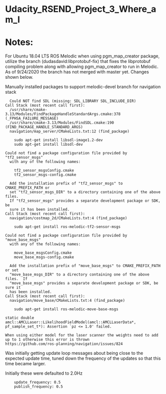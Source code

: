 # Udacity_RSEND_Project_3_Where_am_I



# Notes:


For Ubuntu 18.04 LTS ROS Melodic when using pgm_map_creator package, utilize the branch (dudasdavid:libprotobuf-fix) that fixes the libprotobuf compiling problem along with allowing pgm_map_creator to run in Melodic.  As of 9/24/2020 the branch has not merged with master yet.  Changes shown below.



Manually installed packages to support melodic-devel branch for navigation stack

```
  Could NOT find SDL (missing: SDL_LIBRARY SDL_INCLUDE_DIR)
Call Stack (most recent call first):
  /usr/share/cmake-3.13/Modules/FindPackageHandleStandardArgs.cmake:378 (_FPHSA_FAILURE_MESSAGE)
  /usr/share/cmake-3.13/Modules/FindSDL.cmake:190 (FIND_PACKAGE_HANDLE_STANDARD_ARGS)
  navigation/map_server/CMakeLists.txt:12 (find_package)

```
```
	sudo apt-get install libsdl-image1.2-dev
	sudo apt-get install libsdl-dev
```

```
Could not find a package configuration file provided by "tf2_sensor_msgs"
  with any of the following names:

    tf2_sensor_msgsConfig.cmake
    tf2_sensor_msgs-config.cmake

  Add the installation prefix of "tf2_sensor_msgs" to CMAKE_PREFIX_PATH or
  set "tf2_sensor_msgs_DIR" to a directory containing one of the above files.
  If "tf2_sensor_msgs" provides a separate development package or SDK, be
  sure it has been installed.
Call Stack (most recent call first):
  navigation/costmap_2d/CMakeLists.txt:4 (find_package)
```

```
	sudo apt-get install ros-melodic-tf2-sensor-msgs
```


```
Could not find a package configuration file provided by "move_base_msgs"
  with any of the following names:

    move_base_msgsConfig.cmake
    move_base_msgs-config.cmake

  Add the installation prefix of "move_base_msgs" to CMAKE_PREFIX_PATH or set
  "move_base_msgs_DIR" to a directory containing one of the above files.  If
  "move_base_msgs" provides a separate development package or SDK, be sure it
  has been installed.
Call Stack (most recent call first):
  navigation/move_base/CMakeLists.txt:4 (find_package)

```

```
	sudo apt-get install ros-melodic-move-base-msgs
```


```
static double amcl::AMCLLaser::LikelihoodFieldModel(amcl::AMCLLaserData*, pf_sample_set_t*): Assertion `pz <= 1.0' failed.

```

```$xslt
When using either model for the laser scanner the weights need to add up to 1 otherwise this error is thrown
https://github.com/ros-planning/navigation/issues/824
```

Was initially getting update loop messages about being close to the expected update time, tuned down the frequency of the updates so that this time became larger.

Initially these were defaulted to 2.0Hz
```$xslt
    update_frequency: 0.5
    publish_frequency: 0.5
```